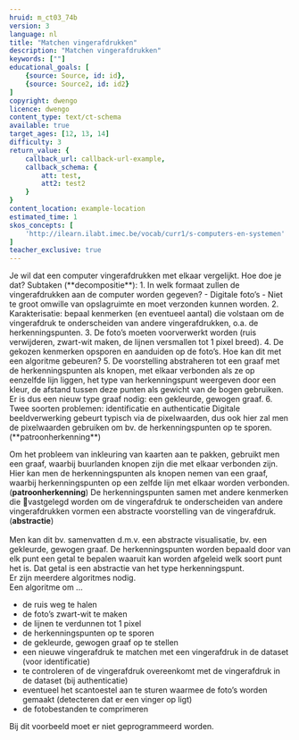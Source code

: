 ```yaml
---
hruid: m_ct03_74b
version: 3
language: nl
title: "Matchen vingerafdrukken"
description: "Matchen vingerafdrukken"
keywords: [""]
educational_goals: [
    {source: Source, id: id}, 
    {source: Source2, id: id2}
]
copyright: dwengo
licence: dwengo
content_type: text/ct-schema
available: true
target_ages: [12, 13, 14]
difficulty: 3
return_value: {
    callback_url: callback-url-example,
    callback_schema: {
        att: test,
        att2: test2
    }
}
content_location: example-location
estimated_time: 1
skos_concepts: [
    'http://ilearn.ilabt.imec.be/vocab/curr1/s-computers-en-systemen'
]
teacher_exclusive: true
---
```


<context>
Je wil dat een computer vingerafdrukken met elkaar vergelijkt. Hoe doe je dat?
</context>
<decomposition>
Subtaken (**decompositie**):
1. In welk formaat zullen de vingerafdrukken aan de computer worden gegeven? 
    - Digitale foto’s
	- Niet te groot omwille van opslagruimte en moet verzonden kunnen worden.
2. Karakterisatie: bepaal kenmerken (en eventueel aantal) die volstaan om de vingerafdruk te onderscheiden van andere vingerafdrukken, o.a. de herkenningspunten.  
3. De foto’s moeten voorverwerkt worden (ruis verwijderen, zwart-wit maken, de lijnen versmallen tot 1 pixel breed). 
4. De gekozen kenmerken opsporen en aanduiden op de foto’s. Hoe kan dit met een algoritme gebeuren?
5. De voorstelling abstraheren tot een graaf met de herkenningspunten als knopen, met elkaar verbonden als ze op eenzelfde lijn liggen, het type van herkenningspunt weergeven door een kleur, de afstand tussen deze punten als gewicht van de bogen gebruiken. Er is dus een nieuw type graaf nodig: een gekleurde, gewogen graaf.
6. Twee soorten problemen: identificatie en authenticatie
</decomposition>
<patternRecognition>
Digitale beeldverwerking gebeurt typisch via de pixelwaarden, dus ook hier zal men de pixelwaarden gebruiken om bv. de herkenningspunten op te sporen. (**patroonherkenning**)

Om het probleem van inkleuring van kaarten aan te pakken, gebruikt men een graaf, waarbij buurlanden knopen zijn die met elkaar verbonden zijn. Hier kan men de herkenningspunten als knopen nemen van een graaf, waarbij herkenningspunten op een zelfde lijn met elkaar worden verbonden. (**patroonherkenning**)
</patternRecognition>
<abstraction>
De herkenningspunten samen met andere kenmerken die vastgelegd worden om de vingerafdruk te onderscheiden van andere vingerafdrukken vormen een abstracte voorstelling van de vingerafdruk. (**abstractie**)<br>    
Men kan dit bv. samenvatten d.m.v. een abstracte visualisatie, bv. een gekleurde, gewogen graaf.
De herkenningspunten worden bepaald door van elk punt een getal te bepalen waaruit kan worden afgeleid welk soort punt het is. Dat getal is een abstractie van het type herkenningspunt.  
</abstraction>
<algorithms>
Er zijn meerdere algoritmes nodig.<br>
Een algoritme om ...<br>
- de ruis weg te halen
- de foto’s zwart-wit te maken
- de lijnen te verdunnen tot 1 pixel
- de herkenningspunten op te sporen
- de gekleurde, gewogen graaf op te stellen
- een nieuwe vingerafdruk te matchen met een vingerafdruk in de dataset (voor identificatie)
- te controleren of de vingerafdruk overeenkomt met de vingerafdruk in de dataset (bij authenticatie) 
- eventueel het scantoestel aan te sturen waarmee de foto’s worden gemaakt (detecteren dat er een vinger op ligt)
- de fotobestanden te comprimeren
</algorithms>
<implementation>
Bij dit voorbeeld moet er niet geprogrammeerd worden.
</implementation>
